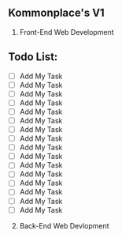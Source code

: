 ## Kommonplace's V1

1. Front-End Web Development

## Todo List: 

- [ ] Add My Task
- [ ] Add My Task
- [ ] Add My Task
- [ ] Add My Task
- [ ] Add My Task
- [ ] Add My Task
- [ ] Add My Task
- [ ] Add My Task
- [ ] Add My Task
- [ ] Add My Task
- [ ] Add My Task
- [ ] Add My Task
- [ ] Add My Task
- [ ] Add My Task
- [ ] Add My Task
- [ ] Add My Task

2. Back-End Web Devlopment

